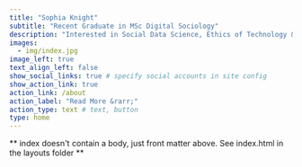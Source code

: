 ```yaml
---
title: "Sophia Knight"
subtitle: "Recent Graduate in MSc Digital Sociology"
description: "Interested in Social Data Science, Ethics of Technology & Policy Research"
images:
  - img/index.jpg
image_left: true
text_align_left: false
show_social_links: true # specify social accounts in site config
show_action_link: true
action_link: /about
action_label: "Read More &rarr;"
action_type: text # text, button
type: home
---
```


** index doesn't contain a body, just front matter above.
See index.html in the layouts folder **
